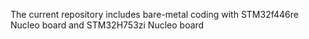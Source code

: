 The current repository includes bare-metal coding with STM32f446re Nucleo board and STM32H753zi Nucleo board
